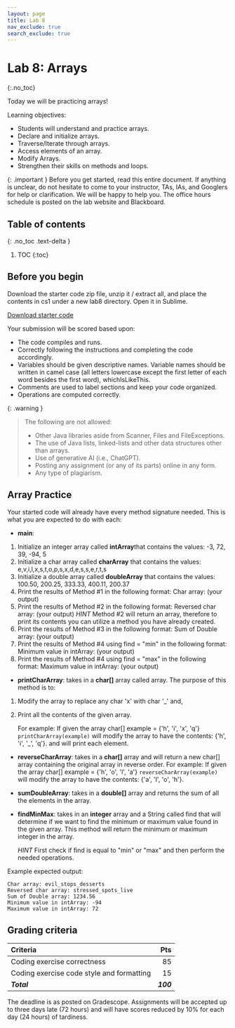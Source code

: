 ```yaml
---
layout: page
title: Lab 8
nav_exclude: true
search_exclude: true
---
```


# Lab 8: Arrays
{:.no_toc}

Today we will be practicing arrays!

Learning objectives:
- Students will understand and practice arrays.
- Declare and initialize arrays.
- Traverse/Iterate through arrays.
- Access elements of an array.
- Modify Arrays.
- Strengthen their skills on methods and loops.

{: .important }
Before you get started, read this entire document. If anything is unclear, do not
hesitate to come to your instructor, TAs, IAs, and Googlers for help or clarification. We will be happy to help
you. The office hours schedule is posted on the lab website and Blackboard.

## Table of contents
{: .no_toc .text-delta }

1. TOC
{:toc}

## Before you begin

Download the starter code zip file, unzip it / extract all, and place the contents in cs1 under a new lab8 directory. Open it in Sublime.

<a href="https://github.com/UTEP-CS-1/website/raw/main{{page.url|relative_url}}../lab8_starter.zip" class="btn btn-green">Download starter code</a>


Your submission will be scored based upon:
- The code compiles and runs.
- Correctly following the instructions and completing the code accordingly.
- Variables should be given descriptive names. Variable names should be written in camel case (all letters lowercase except the first letter of each word besides the first word), whichIsLikeThis.
- Comments are used to label sections and keep your code organized.
- Operations are computed correctly.

{: .warning }
> The following are not allowed:
> - Other Java libraries aside from Scanner, Files and FileExceptions.
> - The use of Java lists, linked-lists and other data structures other than arrays.
> - Use of generative AI (i.e., ChatGPT).
> - Posting any assignment (or any of its parts) online in any form.
> - Any type of plagiarism. 

## Array Practice

Your started code will already have every method signature needed. This is what you are expected to do with each:

- **main**:
1. Initialize an integer array called **intArray**that contains the values: -3, 72, 39, -94, 5
2. Initialize a char array called **charArray** that contains the values: e,v,i,l,x,s,t,o,p,s,x,d,e,s,s,e,r,t,s
3. Initialize a double array called **doubleArray** that contains the values: 100.50, 200.25, 333.33, 400.11, 200.37
4. Print the results of Method #1 in the following format: Char array: (your output)
5. Print the results of Method #2 in the following format: Reversed char array: (your output) *HINT* Method #2 will return an array, therefore to print its contents you can utilize a method you have already created.
6. Print the results of Method #3 in the following format: Sum of Double array: (your output)
7. Print the results of Method #4 using find = "min" in the following format: Minimum value in intArray: (your output)
8. Print the results of Method #4 using find = "max" in the following format: Maximum value in intArray: (your output)


- **printCharArray**: takes in a **char[]** array called array. The purpose of this method is to: 
1. Modify the array to replace any char 'x' with char '_' and,
2. Print all the contents of the given array.

	For example:
    If given the array char[] example = {'h', 'i', 'x', 'q'}
	`printCharArray(example)` will modify the array to have the contents:
     {'h', 'i', '_', 'q'}.
     and will print each element.

- **reverseCharArray**: takes in a **char[]** array and will return a new char[] array containing the original array in reverse order.
    For example:
    If given the array char[] example = {'h', 'o', 'l', 'a'}
	`reverseCharArray(example)` will modify the array to have the contents:
     {'a', 'l', 'o', 'h'}.
     
- **sumDoubleArray**: takes in a **double[]** array and returns the sum of all the elements in the array.

- **findMinMax**: takes in an **integer** array and a String called find that will determine if we want to find the minimum or maximum value found in the given array. This method will return the minimum or maximum integer in the array.

    *HINT* First check if find is equal to "min" or "max" and then perform the needed operations.


Example expected output:
```
Char array: evil_stops_desserts
Reversed char array: stressed_spots_live
Sum of Double array: 1234.56
Minimum value in intArray: -94
Maximum value in intArray: 72
```

## Grading criteria

| **Criteria**                             |   **Pts** |
|:-----------------------------------------|----------:|
| Coding exercise correctness              |        85 |
| Coding exercise code style and formatting|        15 |
| **_Total_**                              | **_100_** |

The deadline is as posted on Gradescope.
Assignments will be accepted up to three days late (72 hours) and will have scores reduced by 10% for each day (24 hours) of tardiness.